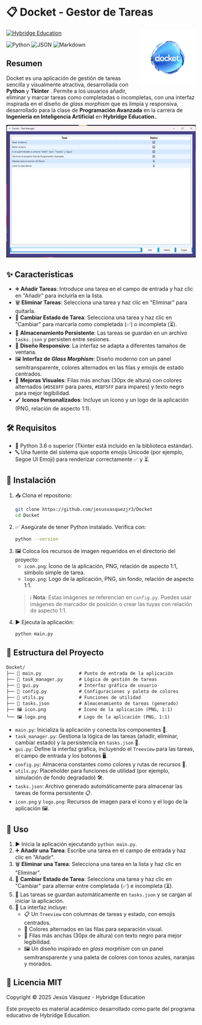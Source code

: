 # 📋 Docket - Gestor de Tareas

<img src="images/logo.png" alt="Logo" width="150" align="right" style="margin-left: 20px; margin-bottom: 20px;" />

[![Hybridge Education](https://img.shields.io/badge/Hybridge-Education-lightgrey)](https://www.hybridge.education)

![Python](https://img.shields.io/badge/Python-3776AB?style=for-the-badge&logo=python&logoColor=white)
![JSON](https://img.shields.io/badge/JSON-000000?style=for-the-badge&logo=json&logoColor=white)
![Markdown](https://img.shields.io/badge/Markdown-000000?style=for-the-badge&logo=markdown&logoColor=white)


## Resumen
Docket es una aplicación de gestión de tareas sencilla y visualmente atractiva, desarrollada con **Python** y **Tkinter** . Permite a los usuarios añadir, eliminar y marcar tareas como completadas o incompletas, con una interfaz inspirada en el diseño de *glass morphism* que es limpia y responsiva, desarrollado para la clase de **Programación Avanzada** en la carrera de **Ingeniería en Inteligencia Artificial** en **Hybridge Education.**.

![Docket](images/Screenshot_2025-07-10_225000.png)

## ✨ Características
- ➕ **Añadir Tareas**: Introduce una tarea en el campo de entrada y haz clic en "Añadir" para incluirla en la lista.
- 🗑️ **Eliminar Tareas**: Selecciona una tarea y haz clic en "Eliminar" para quitarla.
- 🔄 **Cambiar Estado de Tarea**: Selecciona una tarea y haz clic en "Cambiar" para marcarla como completada (✅) o incompleta (⏳).
- 💾 **Almacenamiento Persistente**: Las tareas se guardan en un archivo `tasks.json` y persisten entre sesiones.
- 📏 **Diseño Responsivo**: La interfaz se adapta a diferentes tamaños de ventana.
- 🖼️ **Interfaz de *Glass Morphism***: Diseño moderno con un panel semitransparente, colores alternados en las filas y emojis de estado centrados.
- 🎨 **Mejoras Visuales**: Filas más anchas (30px de altura) con colores alternados (`#D5E8FF` para pares, `#EBF5FF` para impares) y texto negro para mejor legibilidad.
- 🖌️ **Iconos Personalizados**: Incluye un ícono y un logo de la aplicación (PNG, relación de aspecto 1:1).

## 🛠️ Requisitos
- 🐍 Python 3.6 o superior (Tkinter está incluido en la biblioteca estándar).
- 🔤 Una fuente del sistema que soporte emojis Unicode (por ejemplo, Segoe UI Emoji) para renderizar correctamente ✅ y ⏳.

## 🚀 Instalación
1. 📥 Clona el repositorio:
   ```bash
   git clone https://github.com/jesusvasquezjr3/Docket
   cd Docket
   ```
2. ✅ Asegúrate de tener Python instalado. Verifica con:
   ```bash
   python --version
   ```
3. 🖼️ Coloca los recursos de imagen requeridos en el directorio del proyecto:
   - `icon.png`: Ícono de la aplicación, PNG, relación de aspecto 1:1, símbolo simple de tarea.
   - `logo.png`: Logo de la aplicación, PNG, sin fondo, relación de aspecto 1:1.
   > ℹ️ **Nota**: Estas imágenes se referencian en `config.py`. Puedes usar imágenes de marcador de posición o crear las tuyas con relación de aspecto 1:1.
4. ▶️ Ejecuta la aplicación:
   ```bash
   python main.py
   ```

## 📂 Estructura del Proyecto
```plaintext
Docket/
├── 📄 main.py              # Punto de entrada de la aplicación
├── 📄 task_manager.py      # Lógica de gestión de tareas
├── 📄 gui.py               # Interfaz gráfica de usuario
├── 📄 config.py            # Configuraciones y paleta de colores
├── 📄 utils.py             # Funciones de utilidad
├── 📄 tasks.json           # Almacenamiento de tareas (generado)
├── 🖼️ icon.png            # Ícono de la aplicación (PNG, 1:1)
└── 🖼️ logo.png            # Logo de la aplicación (PNG, 1:1)
```

- `main.py`: Inicializa la aplicación y conecta los componentes 🚀.
- `task_manager.py`: Gestiona la lógica de las tareas (añadir, eliminar, cambiar estado) y la persistencia en `tasks.json` 💾.
- `gui.py`: Define la interfaz gráfica, incluyendo el `Treeview` para las tareas, el campo de entrada y los botones 🖥️.
- `config.py`: Almacena constantes como colores y rutas de recursos 🎨.
- `utils.py`: Placeholder para funciones de utilidad (por ejemplo, simulación de fondo degradado) 🛠️.
- `tasks.json`: Archivo generado automáticamente para almacenar las tareas de forma persistente 📋.
- `icon.png` y `logo.png`: Recursos de imagen para el ícono y el logo de la aplicación 🖼️.

## 📖 Uso
1. ▶️ Inicia la aplicación ejecutando `python main.py`.
2. ➕ **Añadir una Tarea**: Escribe una tarea en el campo de entrada y haz clic en "Añadir".
3. 🗑️ **Eliminar una Tarea**: Selecciona una tarea en la lista y haz clic en "Eliminar".
4. 🔄 **Cambiar Estado de Tarea**: Selecciona una tarea y haz clic en "Cambiar" para alternar entre completada (✅) e incompleta (⏳).
5. 💾 Las tareas se guardan automáticamente en `tasks.json` y se cargan al iniciar la aplicación.
6. 🎨 La interfaz incluye:
   - 📋 Un `Treeview` con columnas de tareas y estado, con emojis centrados.
   - 🌈 Colores alternados en las filas para separación visual.
   - 📏 Filas más anchas (30px de altura) con texto negro para mejor legibilidad.
   - 🖼️ Un diseño inspirado en *glass morphism* con un panel semitransparente y una paleta de colores con tonos azules, naranjas y morados.

## 📜 Licencia MIT
Copyright © 2025 Jesús Vásquez - Hybridge Education

Este proyecto es material académico desarrollado como parte del programa educativo de Hybridge Education.
